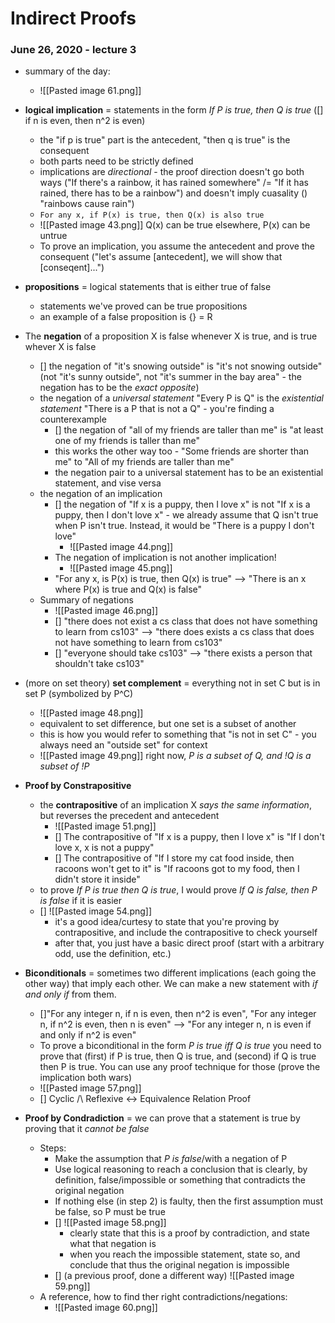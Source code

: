 # Indirect Proofs
### June 26, 2020 - lecture 3

- summary of the day:
	- ![[Pasted image 61.png]]

- **logical implication** = statements in the form *If P is true, then Q is true* ([] 
if n is even, then n^2 is even)
	- the "if p is true" part is the antecedent, "then q is true" is the consequent
	- both parts need to be strictly defined
	- implications are *directional* - the proof direction doesn't go both ways ("If there's a rainbow, it has rained somewhere" /= "If it has rained, there has to be a rainbow") and doesn't imply cuasality () "rainbows cause rain")
	- `For any x, if P(x) is true, then Q(x) is also true`
	- ![[Pasted image 43.png]] Q(x) can be true elsewhere, P(x) can be untrue
	- To prove an implication, you assume the antecedent and prove the consequent ("let's assume [antecedent], we will show that [conseqent]...")
	
- **propositions** = logical statements that is either true of false
	- statements we've proved can be true propositions
	- an example of a false proposition is {} = R
- The **negation** of a proposition X is false whenever X is true, and is true whever X is false
	- [] the negation of "it's snowing outside" is "it's not snowing outside" (not "it's sunny outside", not "it's summer in the bay area" - the negation has to be the *exact opposite*)
	- the negation of a *universal statement* "Every P is Q" is the *existential statement* "There is a P that is not a Q" - you're finding a counterexample
		- [] the negation of "all of my friends are taller than me" is "at least one of my friends is taller than me"
		- this works the other way too - "Some friends are shorter than me" to "All of my friends are taller than me"
		- the negation pair to a universal statement has to be an existential statement, and vise versa
	- the negation of an implication
		- [] the negation of "If x is a puppy, then I love x" is not "If x is a puppy, then I don't love x" - we already assume that Q isn't true when P isn't true. Instead, it would be "There is a puppy I don't love"
			- ![[Pasted image 44.png]]
		- The negation of implication is not another implication!	
			- ![[Pasted image 45.png]]
		- "For any x, is P(x) is true, then Q(x) is true" --> "There is an x where P(x) is true and Q(x) is false"
	- Summary of negations
		- ![[Pasted image 46.png]]
		- [] "there does not exist a cs class that does not have something to learn from cs103" --> "there does exists a cs class that does not have something to learn from cs103"
		- [] "everyone should take cs103" --> "there exists a person that shouldn't take cs103"



- (more on set theory) **set complement** = everything not in set C but is in set P (symbolized by P^C)
	- ![[Pasted image 48.png]]
	- equivalent to set difference, but one set is a  subset of another
	- this is how you would refer to something that "is not in set C" - you always need an "outside set" for context
	- ![[Pasted image 49.png]] right now, *P is a subset of Q, and !Q is a subset of !P*



- **Proof by Constrapositive**
	- the **contrapositive** of an implication X *says the same information*, but reverses the precedent and antecedent
		- ![[Pasted image 51.png]]
		- [] The contrapositive of "If x is a puppy, then I love x" is "If I don't love x, x is not a puppy"
		- [] The contrapositive of "If I store my cat food inside, then racoons won't get to it" is "If racoons got to my food, then I didn't store it inside"
	- to prove *If P is true then Q is true*, I would prove *If Q is false, then P is false* if it is easier
	- [] ![[Pasted image 54.png]]
		- it's a good idea/curtesy to state that you're proving by contrapositive, and include the contrapositive to check yourself
		- after that, you just have a basic direct proof (start with a arbitrary odd, use the definition, etc.)


- **Biconditionals** = sometimes two different implications (each going the other way) that imply each other. We can make a new statement with *if and only if* from them.	
	- []"For any integer n, if n is even, then n^2 is even", "For any integer n, if n^2 is even, then n is even" --> "For any integer n, n is even if and only if n^2 is even"
	- To prove a biconditional in the form *P is true iff Q is true* you need to prove that (first) if P is true, then Q is true, and (second) if Q is true then P is true. You can use any proof technique for those (prove the implication both wars)
	- ![[Pasted image 57.png]]
	- [] Cyclic /\ Reflexive <-> Equivalence Relation Proof


- **Proof by Condradiction** = we can prove that a statement is true by proving that it *cannot be false*
	- Steps:
		- Make the assumption that *P is false*/with a negation of P
		- Use logical reasoning to reach a conclusion that is clearly, by definition, false/impossible or something that contradicts the original negation
		- If nothing else (in step 2) is faulty, then the first assumption must be false, so P must be true
		- [] ![[Pasted image 58.png]]
			- clearly state that this is a proof by contradiction, and state what that negation is 
			- when you reach the impossible statement, state so, and conclude that thus the original negation is impossible
		- [] (a previous proof, done a different way) ![[Pasted image 59.png]]
	- A reference, how to find ther right contradictions/negations:
		- ![[Pasted image 60.png]]



























	